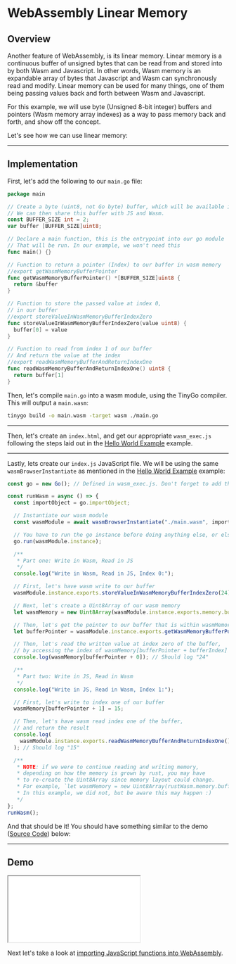 # WebAssembly Linear Memory

## Overview

Another feature of WebAssembly, is its linear memory. Linear memory is a continuous buffer of unsigned bytes that can be read from and stored into by both Wasm and Javascript. In other words, Wasm memory is an expandable array of bytes that Javascript and Wasm can synchronously read and modify. Linear memory can be used for many things, one of them being passing values back and forth between Wasm and Javascript.

For this example, we will use byte (Unsigned 8-bit integer) buffers and pointers (Wasm memory array indexes) as a way to pass memory back and forth, and show off the concept.

Let's see how we can use linear memory:

---

## Implementation

First, let's add the following to our `main.go` file:

```go
package main

// Create a byte (uint8, not Go byte) buffer, which will be available in Wasm Memory.
// We can then share this buffer with JS and Wasm.
const BUFFER_SIZE int = 2;
var buffer [BUFFER_SIZE]uint8;

// Declare a main function, this is the entrypoint into our go module
// That will be run. In our example, we won't need this
func main() {}

// Function to return a pointer (Index) to our buffer in wasm memory
//export getWasmMemoryBufferPointer
func getWasmMemoryBufferPointer() *[BUFFER_SIZE]uint8 {
  return &buffer
}

// Function to store the passed value at index 0,
// in our buffer
//export storeValueInWasmMemoryBufferIndexZero
func storeValueInWasmMemoryBufferIndexZero(value uint8) {
  buffer[0] = value
}

// Function to read from index 1 of our buffer
// And return the value at the index
//export readWasmMemoryBufferAndReturnIndexOne
func readWasmMemoryBufferAndReturnIndexOne() uint8 {
  return buffer[1]
}
```

Then, let's compile `main.go` into a wasm module, using the TinyGo compiler. This will output a `main.wasm`:

```bash
tinygo build -o main.wasm -target wasm ./main.go
```

---

Then, let's create an `index.html`, and get our appropriate `wasm_exec.js` following the steps laid out in the [Hello World Example](/example-redirect?exampleName=hello-world) example.

---

Lastly, lets create our `index.js` JavaScript file. We will be using the same `wasmBrowserInstantiate` as mentioned in the [Hello World Example](/example-redirect?exampleName=hello-world) example:

```javascript
const go = new Go(); // Defined in wasm_exec.js. Don't forget to add this in your index.html.

const runWasm = async () => {
  const importObject = go.importObject;

  // Instantiate our wasm module
  const wasmModule = await wasmBrowserInstantiate("./main.wasm", importObject);

  // You have to run the go instance before doing anything else, or else println and things won't work
  go.run(wasmModule.instance);

  /**
   * Part one: Write in Wasm, Read in JS
   */
  console.log("Write in Wasm, Read in JS, Index 0:");

  // First, let's have wasm write to our buffer
  wasmModule.instance.exports.storeValueInWasmMemoryBufferIndexZero(24);

  // Next, let's create a Uint8Array of our wasm memory
  let wasmMemory = new Uint8Array(wasmModule.instance.exports.memory.buffer);

  // Then, let's get the pointer to our buffer that is within wasmMemory
  let bufferPointer = wasmModule.instance.exports.getWasmMemoryBufferPointer();

  // Then, let's read the written value at index zero of the buffer,
  // by accessing the index of wasmMemory[bufferPointer + bufferIndex]
  console.log(wasmMemory[bufferPointer + 0]); // Should log "24"

  /**
   * Part two: Write in JS, Read in Wasm
   */
  console.log("Write in JS, Read in Wasm, Index 1:");

  // First, let's write to index one of our buffer
  wasmMemory[bufferPointer + 1] = 15;

  // Then, let's have wasm read index one of the buffer,
  // and return the result
  console.log(
    wasmModule.instance.exports.readWasmMemoryBufferAndReturnIndexOne()
  ); // Should log "15"

  /**
   * NOTE: if we were to continue reading and writing memory,
   * depending on how the memory is grown by rust, you may have
   * to re-create the Uint8Array since memory layout could change.
   * For example, `let wasmMemory = new Uint8Array(rustWasm.memory.buffer);`
   * In this example, we did not, but be aware this may happen :)
   */
};
runWasm();
```

And that should be it! You should have something similar to the demo ([Source Code](/source-redirect?path=examples/webassembly-linear-memory/demo/go)) below:

---

## Demo

<iframe title="Go Demo" src="/demo-redirect?example-name=webassembly-linear-memory"></iframe>

Next let's take a look at [importing JavaScript functions into WebAssembly](/example-redirect?exampleName=importing-javascript-functions-into-webassembly).
